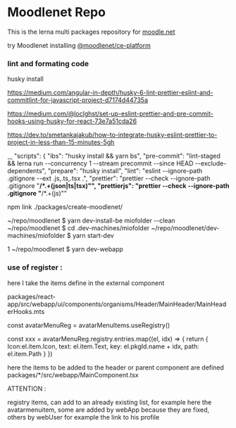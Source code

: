# Moodlenet Repo

This is the lerna multi packages repository for [moodle.net](https://moodle.net)

try Moodlenet installing [@moodlenet/ce-platform](https://www.npmjs.com/package/@moodlenet/ce-platform)

### lint and formating code

husky install

https://medium.com/angular-in-depth/husky-6-lint-prettier-eslint-and-commitlint-for-javascript-project-d7174d44735a

https://medium.com/@loclghst/set-up-eslint-prettier-and-pre-commit-hooks-using-husky-for-react-73e7a51cda26

https://dev.to/smetankajakub/how-to-integrate-husky-eslint-prettier-to-project-in-less-than-15-minutes-5gh

¸¸¸ "scripts": { "ibs": "husky install && yarn bs", "pre-commit": "lint-staged && lerna run --concurrency 1 --stream precommit --since HEAD --exclude-dependents", "prepare": "husky install", "lint": "eslint --ignore-path .gitignore --ext .js,.ts,.tsx .", "prettier": "prettier --check --ignore-path .gitignore \"**/\*.+(json|ts|tsx)\"", "prettierjs": "prettier --check --ignore-path .gitignore \"**/\*.+(js)\""


npm link ./packages/create-moodlenet/


~/repo/moodlenet $ yarn dev-install-be miofolder --clean
~/repo/moodlenet $ cd .dev-machines/miofolder
~/repo/moodlenet/dev-machines/miofolder $ yarn start-dev

1
~/repo/moodlenet $ yarn dev-webapp

### use of register : 

here I take the items define in the external component

  packages/react-app/src/webapp/ui/components/organisms/Header/MainHeader/MainHeaderHooks.mts

  const avatarMenuReg = avatarMenuItems.useRegistry()

  const xxx = avatarMenuReg.registry.entries.map<HeaderMenuItem>((el, idx) => {
    return {
      Icon:el.item.Icon,
      text: el.item.Text,
      key: el.pkgId.name + idx,
      path: el.item.Path
    }
  })

here the items to be added to the header or parent component are defined
  packages/*/src/webapp/MainComponent.tsx

ATTENTION :

registry items, can add to an already existing list, for example here the avatarmenuitem,
some are added by webApp because they are fixed, others by webUser for example the link to his profile
